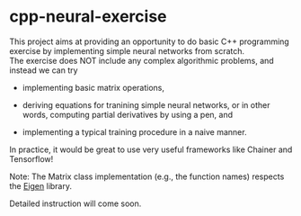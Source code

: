 # cpp-neural-exercise
This project aims at providing an opportunity to do basic C++ programming exercise by implementing simple neural networks from scratch.<br>
The exercise does NOT include any complex algorithmic problems, and instead we can try
* implementing basic matrix operations,

* deriving equations for tranining simple neural networks, or in other words, computing partial derivatives by using a pen, and

* implementing a typical training procedure in a naive manner.

In practice, it would be great to use very useful frameworks like Chainer and Tensorflow!

Note: The Matrix class implementation (e.g., the function names) respects the <a href="http://eigen.tuxfamily.org/index.php?title=Main_Page">Eigen</a> library.

Detailed instruction will come soon.
